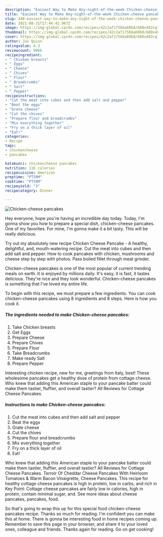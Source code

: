 ```yaml
---
description: "Easiest Way to Make Any-night-of-the-week Chicken-cheese pancakes"
title: "Easiest Way to Make Any-night-of-the-week Chicken-cheese pancakes"
slug: 448-easiest-way-to-make-any-night-of-the-week-chicken-cheese-pancakes
date: 2021-08-31T17:44:42.967Z
image: https://img-global.cpcdn.com/recipes/42c2af175b6a69b8/680x482cq70/chicken-cheese-pancakes-recipe-main-photo.jpg
thumbnail: https://img-global.cpcdn.com/recipes/42c2af175b6a69b8/680x482cq70/chicken-cheese-pancakes-recipe-main-photo.jpg
cover: https://img-global.cpcdn.com/recipes/42c2af175b6a69b8/680x482cq70/chicken-cheese-pancakes-recipe-main-photo.jpg
author: Jon Quinn
ratingvalue: 4.3
reviewcount: 9066
recipeingredient:
- " Chicken breasts"
- " Eggs"
- " Cheese"
- " Chives"
- " Flour"
- " Breadcrumbs"
- " Salt"
- " Pepper"
recipeinstructions:
- "Cut the meat into cubes and then add salt and pepper"
- "Beat the eggs"
- "Grate cheese"
- "Cut the chives"
- "Prepare flour and breadcrumbs"
- "Mix everything together"
- "Fry on a thick layer of oil"
- "Eat!"
categories:
- Recipe
tags:
- chickencheese
- pancakes

katakunci: chickencheese pancakes 
nutrition: 116 calories
recipecuisine: American
preptime: "PT39M"
cooktime: "PT58M"
recipeyield: "3"
recipecategory: Dinner

---
```



![Chicken-cheese pancakes](https://img-global.cpcdn.com/recipes/42c2af175b6a69b8/680x482cq70/chicken-cheese-pancakes-recipe-main-photo.jpg)

Hey everyone, hope you're having an incredible day today. Today, I'm gonna show you how to prepare a special dish, chicken-cheese pancakes. One of my favorites. For mine, I'm gonna make it a bit tasty. This will be really delicious.

Try out my absolutely new recipe Chicken Cheese Pancake - A healthy, delightful, and, mouth-watering recipe. Cut the meat into cubes and then add salt and pepper. How to cook pancakes with chicken, mushrooms and cheese step by step with photos. Pass boiled fillet through meat grinder.

Chicken-cheese pancakes is one of the most popular of current trending meals on earth. It is enjoyed by millions daily. It's easy, it is fast, it tastes delicious. They're nice and they look wonderful. Chicken-cheese pancakes is something that I've loved my entire life.


To begin with this recipe, we must prepare a few ingredients. You can cook chicken-cheese pancakes using 8 ingredients and 8 steps. Here is how you cook it.

<!--inarticleads1-->

##### The ingredients needed to make Chicken-cheese pancakes:

1. Take  Chicken breasts
1. Get  Eggs
1. Prepare  Cheese
1. Prepare  Chives
1. Prepare  Flour
1. Take  Breadcrumbs
1. Make ready  Salt
1. Prepare  Pepper


Interesting chicken recipe, new for me, greetings from Italy, best! These wholesome pancakes get a healthy dose of protein from cottage cheese. Who knew that adding this American staple to your pancake batter could make them tastier, fluffier, and overall tastier? All Reviews for Cottage Cheese Pancakes. 

<!--inarticleads2-->

##### Instructions to make Chicken-cheese pancakes:

1. Cut the meat into cubes and then add salt and pepper
1. Beat the eggs
1. Grate cheese
1. Cut the chives
1. Prepare flour and breadcrumbs
1. Mix everything together
1. Fry on a thick layer of oil
1. Eat!


Who knew that adding this American staple to your pancake batter could make them tastier, fluffier, and overall tastier? All Reviews for Cottage Cheese Pancakes. Terroir Of Cheddar Cheese Pancakes With Heirloom Tomatoes &amp; Warm Bacon Vinaigrette, Cheese Pancakes. This recipe for healthy cottage cheese pancakes is high in protein, low in carbs, and rich in Key Point: Cottage cheese pancakes are fairly low in calories, high in protein, contain minimal sugar, and. See more ideas about cheese pancakes, pancakes, food. 

So that's going to wrap this up for this special food chicken-cheese pancakes recipe. Thanks so much for reading. I'm confident you can make this at home. There is gonna be interesting food in home recipes coming up. Remember to save this page in your browser, and share it to your loved ones, colleague and friends. Thanks again for reading. Go on get cooking!
